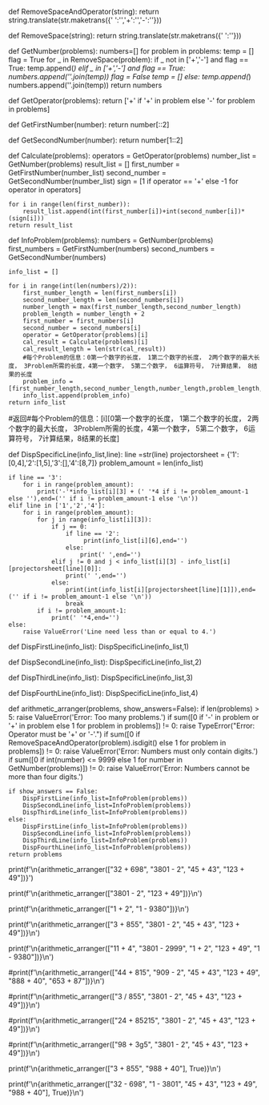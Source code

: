 def RemoveSpaceAndOperator(string):
    return string.translate(str.maketrans({' ':'','+':'','-':''}))

def RemoveSpace(string):
    return string.translate(str.maketrans({' ':''}))

def GetNumber(problems):
    numbers=[]
    for problem in problems:
        temp = []
        flag = True
        for _ in RemoveSpace(problem):
            if _ not in ['+','-'] and flag == True:
                temp.append(_)
            elif _ in ['+','-'] and flag == True:
                numbers.append(''.join(temp))
                flag = False
                temp = []
            else:
                temp.append(_)
        numbers.append(''.join(temp))
    return numbers

def GetOperator(problems):
    return ['+' if '+' in problem
            else '-'
            for problem in problems]

def GetFirstNumber(number):
    return number[::2]

def GetSecondNumber(number):
    return number[1::2]

def Calculate(problems):
    operators = GetOperator(problems)
    number_list = GetNumber(problems)
    result_list = []
    first_number = GetFirstNumber(number_list)
    second_number = GetSecondNumber(number_list)
    sign = [1 if operator == '+'
            else -1
            for operator in operators]

    for i in range(len(first_number)):
        result_list.append(int(first_number[i])+int(second_number[i])*(sign[i]))
    return result_list

def InfoProblem(problems):
    numbers = GetNumber(problems)
    first_numbers = GetFirstNumber(numbers)
    second_numbers = GetSecondNumber(numbers)

    info_list = []
    
    for i in range(int(len(numbers)/2)):
        first_number_length = len(first_numbers[i])
        second_number_length = len(second_numbers[i])
        number_length = max(first_number_length,second_number_length)
        problem_length = number_length + 2
        first_number = first_numbers[i]
        second_number = second_numbers[i]
        operator = GetOperator(problems)[i]
        cal_result = Calculate(problems)[i]
        cal_result_length = len(str(cal_result))
        #每个Problem的信息：0第一个数字的长度， 1第二个数字的长度， 2两个数字的最大长度， 3Problem所需的长度，4第一个数字， 5第二个数字， 6运算符号， 7计算结果， 8结果的长度
        problem_info = [first_number_length,second_number_length,number_length,problem_length,first_number,second_number,operator,cal_result,cal_result_length]
        info_list.append(problem_info)
    return info_list
#返回#每个Problem的信息：[i][0第一个数字的长度， 1第二个数字的长度， 2两个数字的最大长度， 3Problem所需的长度，4第一个数字， 5第二个数字， 6运算符号， 7计算结果，8结果的长度]

def DispSpecificLine(info_list,line):
    line =str(line)
    projectorsheet = {'1':[0,4],'2':[1,5],'3':[],'4':[8,7]}
    problem_amount = len(info_list)

    if line == '3':
        for i in range(problem_amount):
            print('-'*info_list[i][3] + (' '*4 if i != problem_amount-1 else ''),end=('' if i != problem_amount-1 else '\n'))
    elif line in ['1','2','4']:
        for i in range(problem_amount):
            for j in range(info_list[i][3]):
                if j == 0:
                    if line == '2':
                         print(info_list[i][6],end='')
                    else:
                        print(' ',end='')
                elif j != 0 and j < info_list[i][3] - info_list[i][projectorsheet[line][0]]:
                    print(' ',end='')
                else:
                    print(int(info_list[i][projectorsheet[line][1]]),end=('' if i != problem_amount-1 else '\n'))
                    break
            if i != problem_amount-1:
                print(' '*4,end='')
    else:
        raise ValueError('Line need less than or equal to 4.')
    
def DispFirstLine(info_list):
    DispSpecificLine(info_list,1)

def DispSecondLine(info_list):
    DispSpecificLine(info_list,2)

def DispThirdLine(info_list):
    DispSpecificLine(info_list,3)

def DispFourthLine(info_list):
    DispSpecificLine(info_list,4)

def arithmetic_arranger(problems, show_answers=False):
    if len(problems) > 5:
        raise ValueError('Error: Too many problems.')
    if sum([0 if '-' in problem or '+' in problem
            else 1
            for problem in problems]) != 0:
        raise TypeError("Error: Operator must be '+' or '-'.")
    if sum([0 if RemoveSpaceAndOperator(problem).isdigit()
            else 1
            for problem in problems]) != 0:
        raise ValueError('Error: Numbers must only contain digits.')
    if sum([0 if int(number) <= 9999 
            else 1
            for number in GetNumber(problems)]) != 0:
        raise ValueError('Error: Numbers cannot be more than four digits.')
    

    if show_answers == False:
        DispFirstLine(info_list=InfoProblem(problems))
        DispSecondLine(info_list=InfoProblem(problems))
        DispThirdLine(info_list=InfoProblem(problems))
    else:
        DispFirstLine(info_list=InfoProblem(problems))
        DispSecondLine(info_list=InfoProblem(problems))
        DispThirdLine(info_list=InfoProblem(problems))
        DispFourthLine(info_list=InfoProblem(problems))
    return problems
        
print(f'\n{arithmetic_arranger(["32 + 698", "3801 - 2", "45 + 43", "123 + 49"])}')

print(f'\n{arithmetic_arranger(["3801 - 2", "123 + 49"])}\n')

print(f'\n{arithmetic_arranger(["1 + 2", "1 - 9380"])}\n')

print(f'\n{arithmetic_arranger(["3 + 855", "3801 - 2", "45 + 43", "123 + 49"])}\n')

print(f'\n{arithmetic_arranger(["11 + 4", "3801 - 2999", "1 + 2", "123 + 49", "1 - 9380"])}\n')

#print(f'\n{arithmetic_arranger(["44 + 815", "909 - 2", "45 + 43", "123 + 49", "888 + 40", "653 + 87"])}\n')

#print(f'\n{arithmetic_arranger(["3 / 855", "3801 - 2", "45 + 43", "123 + 49"])}\n')

#print(f'\n{arithmetic_arranger(["24 + 85215", "3801 - 2", "45 + 43", "123 + 49"])}\n')

#print(f'\n{arithmetic_arranger(["98 + 3g5", "3801 - 2", "45 + 43", "123 + 49"])}\n')

print(f'\n{arithmetic_arranger(["3 + 855", "988 + 40"], True)}\n')

print(f'\n{arithmetic_arranger(["32 - 698", "1 - 3801", "45 + 43", "123 + 49", "988 + 40"], True)}\n')
